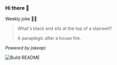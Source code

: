 ### Hi there 👋



Weekly joke 💁‍♂️


<!-- START_JOKE_SECTION -->
> 
> What's black and sits at the top of a stairwell?
> 
> A paraplegic after a house fire.
<!-- END_JOKE_SECTION -->


*Powered by jokeapi*


![Build README](https://github.com/ThomasTSWD/ThomasTSWD/workflows/Build%20README/badge.svg)


<!-- ##![Cute cat](https://cataas.com/cat?width=250&height=250) -->

